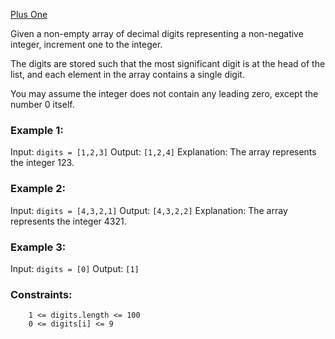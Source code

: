 [Plus One](https://leetcode.com/problems/plus-one/)

Given a non-empty array of decimal digits representing a non-negative integer, increment one to the integer.

The digits are stored such that the most significant digit is at the head of the list, and each element in the array contains a single digit.

You may assume the integer does not contain any leading zero, except the number 0 itself.

 

### Example 1:

Input: `digits = [1,2,3]`
Output: `[1,2,4]`
Explanation: The array represents the integer 123.

### Example 2:

Input: `digits = [4,3,2,1]`
Output: `[4,3,2,2]`
Explanation: The array represents the integer 4321.

### Example 3:

Input: `digits = [0]`
Output: `[1]`

 

### Constraints:

```
    1 <= digits.length <= 100
    0 <= digits[i] <= 9
```

